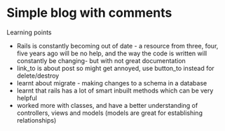 # Simple blog with comments 

Learning points 
- Rails is constantly becoming out of date - a resource from three, four, five years ago will be no help, and the way the code is written will constantly be changing- but with not great documentation 
- link_to is about post so might get annoyed, use button_to instead for delete/destroy 
- learnt about migrate - making changes to a schema in a database 
- learnt that rails has a lot of smart inbuilt methods which can be very helpful 
- worked more with classes, and have a better understanding of controllers, views and models (models are great for establishing relationships) 
